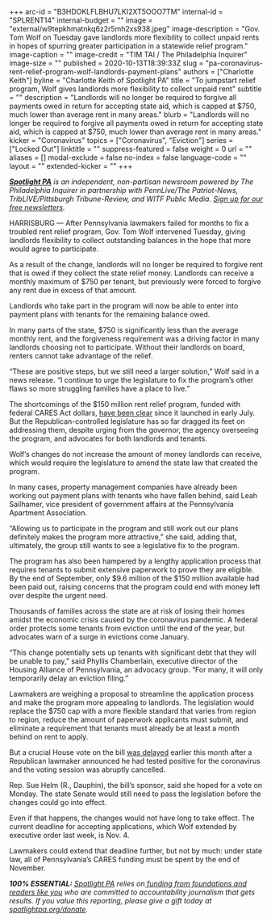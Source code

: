+++
arc-id = "B3HDOKLFLBHU7LKI2XT5OOO7TM"
internal-id = "SPLRENT14"
internal-budget = ""
image = "external/w9tepkhmatnkq6z2r5mh2xs938.jpeg"
image-description = "Gov. Tom Wolf on Tuesday gave landlords more flexibility to collect unpaid rents in hopes of spurring greater participation in a statewide relief program."
image-caption = ""
image-credit = "TIM TAI / The Philadelphia Inquirer"
image-size = ""
published = 2020-10-13T18:39:33Z
slug = "pa-coronavirus-rent-relief-program-wolf-landlords-payment-plans"
authors = ["Charlotte Keith"]
byline = "Charlotte Keith of Spotlight PA"
title = "To jumpstart relief program, Wolf gives landlords more flexibility to collect unpaid rent"
subtitle = ""
description = "Landlords will no longer be required to forgive all payments owed in return for accepting state aid, which is capped at $750, much lower than average rent in many areas."
blurb = "Landlords will no longer be required to forgive all payments owed in return for accepting state aid, which is capped at $750, much lower than average rent in many areas."
kicker = "Coronavirus"
topics = ["Coronavirus", "Eviction"]
series = ["Locked Out"]
linktitle = ""
suppress-featured = false
weight = 0
url = ""
aliases = []
modal-exclude = false
no-index = false
language-code = ""
layout = ""
extended-kicker = ""
+++

<a href="https://www.spotlightpa.org/"><i><b>Spotlight PA</b></i></a><i> is an independent, non-partisan newsroom powered by The Philadelphia Inquirer in partnership with PennLive/The Patriot-News, TribLIVE/Pittsburgh Tribune-Review, and WITF Public Media. </i><a href="https://www.spotlightpa.org/newsletters"><i>Sign up for our free newsletters</i></a><i>.</i>

HARRISBURG — After Pennsylvania lawmakers failed for months to fix a troubled rent relief program, Gov. Tom Wolf intervened Tuesday, giving landlords flexibility to collect outstanding balances in the hope that more would agree to participate.

As a result of the change, landlords will no longer be required to forgive rent that is owed if they collect the state relief money. Landlords can receive a monthly maximum of $750 per tenant, but previously were forced to forgive any rent due in excess of that amount.

Landlords who take part in the program will now be able to enter into payment plans with tenants for the remaining balance owed.

In many parts of the state, $750 is significantly less than the average monthly rent, and the forgiveness requirement was a driving factor in many landlords choosing not to participate. Without their landlords on board, renters cannot take advantage of the relief.

“These are positive steps, but we still need a larger solution,” Wolf said in a news release. “I continue to urge the legislature to fix the program’s other flaws so more struggling families have a place to live.”

<script src="https://www.spotlightpa.org/embed.js" async></script><div data-spl-embed-version="1" data-spl-src="https://www.spotlightpa.org/embeds/newsletter/"></div>

The shortcomings of the $150 million rent relief program, funded with federal CARES Act dollars, <a href="https://www.spotlightpa.org/news/2020/08/pa-evictions-ban-rental-assistance-program-coronavirus-flaws/">have been clear</a> since it launched in early July. But the Republican-controlled legislature has so far dragged its feet on addressing them, despite urging from the governor, the agency overseeing the program, and advocates for both landlords and tenants.

Wolf’s changes do not increase the amount of money landlords can receive, which would require the legislature to amend the state law that created the program.

In many cases, property management companies have already been working out payment plans with tenants who have fallen behind, said Leah Sailhamer, vice president of government affairs at the Pennsylvania Apartment Association.

“Allowing us to participate in the program and still work out our plans definitely makes the program more attractive,” she said, adding that, ultimately, the group still wants to see a legislative fix to the program.

The program has also been hampered by a lengthy application process that requires tenants to submit extensive paperwork to prove they are eligible. By the end of September, only $9.6 million of the $150 million available had been paid out, raising concerns that the program could end with money left over despite the urgent need.

Thousands of families across the state are at risk of losing their homes amidst the economic crisis caused by the coronavirus pandemic. A federal order protects some tenants from eviction until the end of the year, but advocates warn of a surge in evictions come January.

“This change potentially sets up tenants with significant debt that they will be unable to pay,” said Phyllis Chamberlain, executive director of the Housing Alliance of Pennsylvania, an advocacy group. “For many, it will only temporarily delay an eviction filing.”

Lawmakers are weighing a proposal to streamline the application process and make the program more appealing to landlords. The legislation would replace the $750 cap with a more flexible standard that varies from region to region, reduce the amount of paperwork applicants must submit, and eliminate a requirement that tenants must already be at least a month behind on rent to apply.

But a crucial House vote on the bill <a href="https://www.spotlightpa.org/news/2020/10/pa-house-republican-coronavirus-positive-rental-assistance-program-election-delays/">was delayed</a> earlier this month after a Republican lawmaker announced he had tested positive for the coronavirus and the voting session was abruptly cancelled.

<script src="https://www.spotlightpa.org/embed.js" async></script><div data-spl-embed-version="1" data-spl-src="https://www.spotlightpa.org/embeds/donate/"></div>

Rep. Sue Helm (R., Dauphin), the bill’s sponsor, said she hoped for a vote on Monday. The state Senate would still need to pass the legislation before the changes could go into effect.

Even if that happens, the changes would not have long to take effect. The current deadline for accepting applications, which Wolf extended by executive order last week, is Nov. 4.

Lawmakers could extend that deadline further, but not by much: under state law, all of Pennsylvania’s CARES funding must be spent by the end of November.

<i><b>100% ESSENTIAL:</b></i><i> </i><a href="https://www.spotlightpa.org/"><i>Spotlight PA</i></a><i> relies on</i><a href="https://www.spotlightpa.org/support"><i> funding from foundations and readers like you</i></a><i> who are committed to accountability journalism that gets results. If you value this reporting, please give a gift today at </i><a href="http://spotlightpa.org/donate"><i>spotlightpa.org/donate</i></a><i>.</i>

